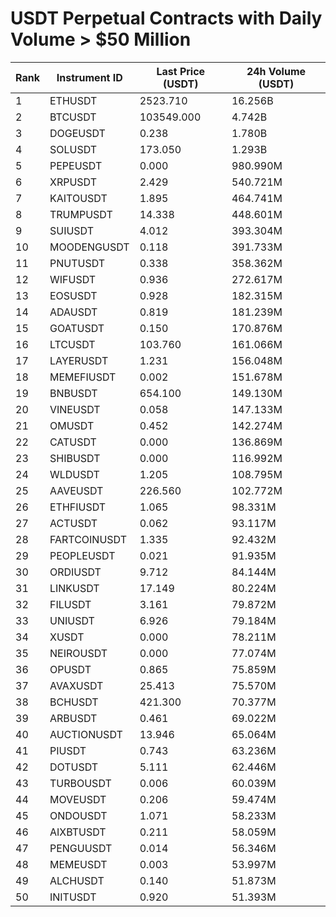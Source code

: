 # USDT Perpetual Contracts with Daily Volume > $50 Million

| Rank | Instrument ID | Last Price (USDT) | 24h Volume (USDT) |
|------|---------------|-------------------|-------------------|
| 1 | ETHUSDT | 2523.710 | 16.256B |
| 2 | BTCUSDT | 103549.000 | 4.742B |
| 3 | DOGEUSDT | 0.238 | 1.780B |
| 4 | SOLUSDT | 173.050 | 1.293B |
| 5 | PEPEUSDT | 0.000 | 980.990M |
| 6 | XRPUSDT | 2.429 | 540.721M |
| 7 | KAITOUSDT | 1.895 | 464.741M |
| 8 | TRUMPUSDT | 14.338 | 448.601M |
| 9 | SUIUSDT | 4.012 | 393.304M |
| 10 | MOODENGUSDT | 0.118 | 391.733M |
| 11 | PNUTUSDT | 0.338 | 358.362M |
| 12 | WIFUSDT | 0.936 | 272.617M |
| 13 | EOSUSDT | 0.928 | 182.315M |
| 14 | ADAUSDT | 0.819 | 181.239M |
| 15 | GOATUSDT | 0.150 | 170.876M |
| 16 | LTCUSDT | 103.760 | 161.066M |
| 17 | LAYERUSDT | 1.231 | 156.048M |
| 18 | MEMEFIUSDT | 0.002 | 151.678M |
| 19 | BNBUSDT | 654.100 | 149.130M |
| 20 | VINEUSDT | 0.058 | 147.133M |
| 21 | OMUSDT | 0.452 | 142.274M |
| 22 | CATUSDT | 0.000 | 136.869M |
| 23 | SHIBUSDT | 0.000 | 116.992M |
| 24 | WLDUSDT | 1.205 | 108.795M |
| 25 | AAVEUSDT | 226.560 | 102.772M |
| 26 | ETHFIUSDT | 1.065 | 98.331M |
| 27 | ACTUSDT | 0.062 | 93.117M |
| 28 | FARTCOINUSDT | 1.335 | 92.432M |
| 29 | PEOPLEUSDT | 0.021 | 91.935M |
| 30 | ORDIUSDT | 9.712 | 84.144M |
| 31 | LINKUSDT | 17.149 | 80.224M |
| 32 | FILUSDT | 3.161 | 79.872M |
| 33 | UNIUSDT | 6.926 | 79.184M |
| 34 | XUSDT | 0.000 | 78.211M |
| 35 | NEIROUSDT | 0.000 | 77.074M |
| 36 | OPUSDT | 0.865 | 75.859M |
| 37 | AVAXUSDT | 25.413 | 75.570M |
| 38 | BCHUSDT | 421.300 | 70.377M |
| 39 | ARBUSDT | 0.461 | 69.022M |
| 40 | AUCTIONUSDT | 13.946 | 65.064M |
| 41 | PIUSDT | 0.743 | 63.236M |
| 42 | DOTUSDT | 5.111 | 62.446M |
| 43 | TURBOUSDT | 0.006 | 60.039M |
| 44 | MOVEUSDT | 0.206 | 59.474M |
| 45 | ONDOUSDT | 1.071 | 58.233M |
| 46 | AIXBTUSDT | 0.211 | 58.059M |
| 47 | PENGUUSDT | 0.014 | 56.346M |
| 48 | MEMEUSDT | 0.003 | 53.997M |
| 49 | ALCHUSDT | 0.140 | 51.873M |
| 50 | INITUSDT | 0.920 | 51.393M |
